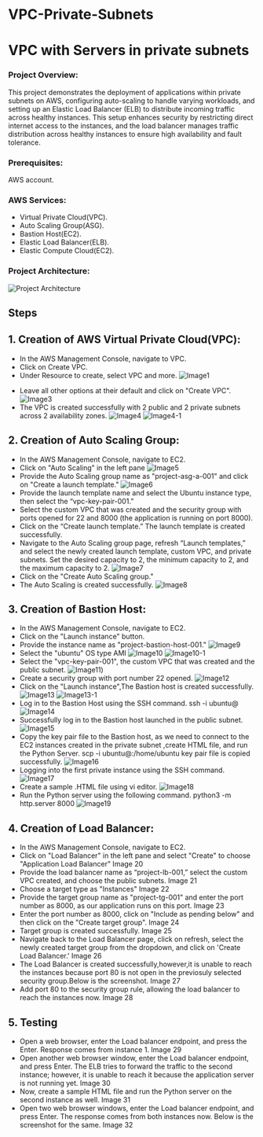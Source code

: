 # VPC-Private-Subnets

# VPC with Servers in private subnets

### Project Overview:
This project demonstrates the deployment of applications within private subnets on AWS, configuring auto-scaling to handle varying workloads, and setting up an Elastic Load Balancer (ELB) to distribute incoming traffic across healthy instances. This setup enhances security by restricting direct internet access to the instances, and the load balancer manages traffic distribution across healthy instances to ensure high availability and fault tolerance.

### Prerequisites:
  AWS account.
  
### AWS Services:
* Virtual Private Cloud(VPC).
* Auto Scaling Group(ASG).
* Bastion Host(EC2).
* Elastic Load Balancer(ELB).
* Elastic Compute Cloud(EC2).

### Project Architecture:
   ![Project Architecture](https://github.com/veerababu558/VPC-Private-Subnets/blob/main/VPC%20Project%20Arch.drawio.png)
   
## Steps
## 1. Creation of AWS Virtual Private Cloud(VPC):
- In the AWS Management Console, navigate to VPC.
- Click on Create VPC.
- Under Resource to create, select VPC and more.
     ![Image1](https://github.com/veerababu558/VPC-Private-Subnets/blob/main/Screenshots/Image2.png)
* Leave all other options at their default and click on "Create VPC".
     ![Image3](https://github.com/veerababu558/VPC-Private-Subnets/blob/main/Screenshots/Image3.png)
* The VPC is created successfully with 2 public and 2 private subnets across 2 availability zones.
     ![Image4](https://github.com/veerababu558/VPC-Private-Subnets/blob/main/Screenshots/Image4.png)
     ![Image4-1](https://github.com/veerababu558/VPC-Private-Subnets/blob/main/Screenshots/Image4-1.png)
     
## 2. Creation of Auto Scaling Group:
* In the AWS Management Console, navigate to EC2.
* Click on "Auto Scaling" in the left pane
     ![Image5](https://github.com/veerababu558/VPC-Private-Subnets/blob/main/Screenshots/Image5.png)
* Provide the Auto Scaling group name as "project-asg-a-001" and click on "Create a launch template."
     ![Image6](https://github.com/veerababu558/VPC-Private-Subnets/blob/main/Screenshots/Image6.png)
* Provide the launch template name and select the Ubuntu instance type, then select the “vpc-key-pair-001.”
* Select the custom VPC that was created and the security group with ports opened for 22 and 8000 (the application is running on port 8000).
* Click on the “Create launch template.” The launch template is created successfully.
* Navigate to the Auto Scaling group page, refresh “Launch templates,” and select the newly created launch template, custom VPC, and private subnets. Set the          desired capacity to 2, the minimum capacity to 2, and the maximum capacity to 2.
     ![Image7](https://github.com/veerababu558/VPC-Private-Subnets/blob/main/Screenshots/Image7.png)
* Click on the "Create Auto Scaling group."
* The Auto Scaling is created successfully.
     ![Image8](https://github.com/veerababu558/VPC-Private-Subnets/blob/main/Screenshots/Image8.png)
## 3. Creation of Bastion Host:
* In the AWS Management Console, navigate to EC2.
* Click on the "Launch instance" button.
* Provide the instance name as "project-bastion-host-001."
    ![Image9](https://github.com/veerababu558/VPC-Private-Subnets/blob/main/Screenshots/Image9.png)
* Select the "ubuntu" OS type AMI
    ![Image10](https://github.com/veerababu558/VPC-Private-Subnets/blob/main/Screenshots/Image10.png)
    ![Image10-1](https://github.com/veerababu558/VPC-Private-Subnets/blob/main/Screenshots/Image10-1.png)
* Select the "vpc-key-pair-001", the custom VPC that was created and the public subnet.
    ![Image11](https://github.com/veerababu558/VPC-Private-Subnets/blob/main/Screenshots/Image11.png))
* Create a security group with port number 22 opened.
    ![Image12](https://github.com/veerababu558/VPC-Private-Subnets/blob/main/Screenshots/Image12.png)  
* Click on the "Launch instance",The Bastion host is created successfully.
    ![Image13](https://github.com/veerababu558/VPC-Private-Subnets/blob/main/Screenshots/Image13.png)
    ![Image13-1](https://github.com/veerababu558/VPC-Private-Subnets/blob/main/Screenshots/Image13-1.png)
* Log in to the Bastion Host using the SSH command.
     ssh -i <key pair name> ubuntu@<IP address>
    ![Image14](https://github.com/veerababu558/VPC-Private-Subnets/blob/main/Screenshots/Image14.png)
* Successfully log in to the Bastion host launched in the public subnet.
    ![Image15](https://github.com/veerababu558/VPC-Private-Subnets/blob/main/Screenshots/Image15.png)
* Copy the key pair file to the Bastion host, as we need to connect to the EC2 instances created in the private subnet ,create HTML file, and run the Python Server.
    scp -i<key pair name>  <key pair name> ubuntu@<IP address>:/home/ubuntu
    key pair file is copied successfully.
    ![Image16](https://github.com/veerababu558/VPC-Private-Subnets/blob/main/Screenshots/Image16.png)
*  Logging into the first private instance using the SSH command.
    ![Image17](https://github.com/veerababu558/VPC-Private-Subnets/blob/main/Screenshots/Image17.png)
* Create a sample .HTML file using vi editor.
    ![Image18](https://github.com/veerababu558/VPC-Private-Subnets/blob/main/Screenshots/Image18.png)
*  Run the Python server using the following command.
       python3 -m http.server 8000
    ![Image19](https://github.com/veerababu558/VPC-Private-Subnets/blob/main/Screenshots/Image19.png)
## 4. Creation of Load Balancer:  
* In the AWS Management Console, navigate to EC2.
* Click on "Load Balancer" in the left pane and select "Create" to choose "Application Load Balancer"
    Image 20
* Provide the load balancer name as “project-lb-001,” select the custom VPC created, and choose the public subnets.
  Image 21
* Choose a target type as "Instances"
  Image 22
* Provide the target group name as "project-tg-001" and enter the port number as 8000, as our application runs on this port.
  Image 23
* Enter the port number as 8000, click on "Include as pending below" and then click on the "Create target group".
  Image 24
* Target group is created successfully.
  Image 25
* Navigate back to the Load Balancer page, click on refresh, select the newly created target group from the dropdown, and click on 'Create Load Balancer.'
  Image 26
* The Load Balancer is created successfully,however,it is unable to reach the instances because port 80 is not open in the previosuly selected security group.Below is the screenshot.
  Image 27
* Add port 80 to the security group rule, allowing the load balancer to reach the instances now.
  Image 28
## 5. Testing
* Open a web browser, enter the Load balancer endpoint, and press the Enter. Response comes from instance 1.
  Image 29
* Open another web browser window, enter the Load balancer endpoint, and press Enter. The ELB tries to forward the traffic to the second instance; however, it is unable to reach it because the application server is not running yet.
  Image 30
* Now, create a sample HTML file and run the Python server on the second instance as well.
  Image 31
* Open two web browser windows, enter the Load balancer endpoint, and press Enter. The response comes from both instances now. 
  Below is the screenshot for the same.
  Image 32
     
     
     


         
        
